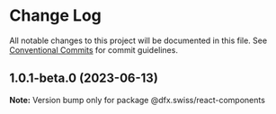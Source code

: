 # Change Log

All notable changes to this project will be documented in this file.
See [Conventional Commits](https://conventionalcommits.org) for commit guidelines.

## 1.0.1-beta.0 (2023-06-13)

**Note:** Version bump only for package @dfx.swiss/react-components
